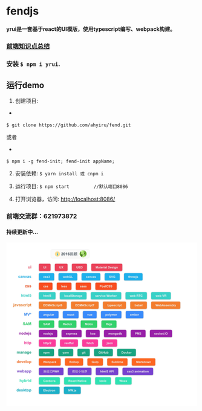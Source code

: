 # fendjs

#### yrui是一套基于react的UI模版，使用typescript编写、webpack构建。

### [前端知识点总结](https://github.com/ahyiru/react-ui-demo/blob/master/doc/%E5%89%8D%E7%AB%AF%E7%9F%A5%E8%AF%86%E7%82%B9.md)

### 安装 `$ npm i yrui`.

## 运行demo

1. 创建项目:

- 
`
$ git clone https://github.com/ahyiru/fend.git
`

或者

- 
`
$ npm i -g fend-init; fend-init appName;
`

2. 安装依赖:
`
$ yarn install 或 cnpm i
`

3. 运行项目:
`
$ npm start 		//默认端口8086
`

4. 打开浏览器，访问: [http://localhost:8086/](http://localhost:8086/)

### 前端交流群：621973872

#### 持续更新中...


![2016](https://raw.githubusercontent.com/ahyiru/react-ui-demo/master/doc/2016.png)